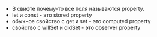 - В свифте почему-то все поля называются property.
- let и const - это stored property
- обычное свойство с get и set - это computed property
- свойство с willSet и didSet - это observer property